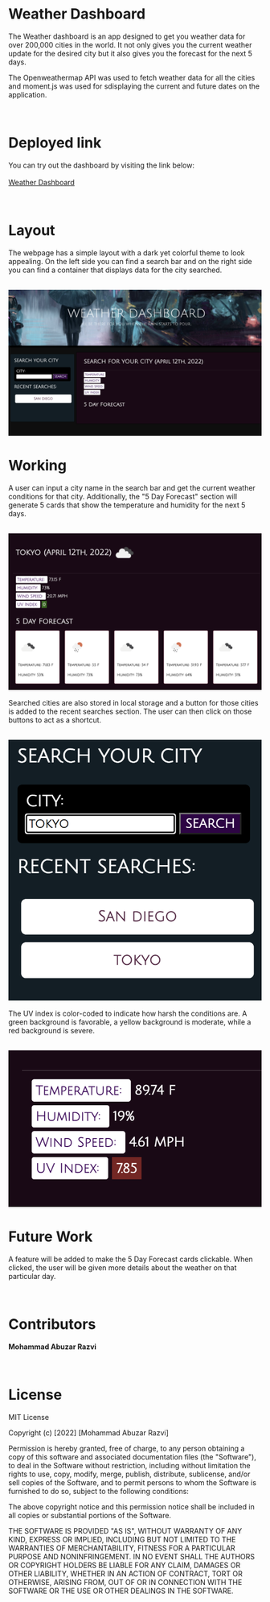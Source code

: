 # Weather Dashboard

The Weather dashboard is an app designed to get you weather data for over 200,000 cities in the world. It not only gives you the current weather update for the desired city but it also gives you the forecast for the next 5 days.

The Openweathermap API was used to fetch weather data for all the cities and moment.js was used for sdisplaying the current and future dates on the application. 

<br>

# Deployed link

You can try out the dashboard by visiting the link below: <br><br>
<a href= "https://github.com/MoeCancode/weather-dashboard">Weather Dashboard</a>

<br>

# Layout


The webpage has a simple layout with a dark yet colorful theme to look appealing. On the left side you can find a search bar and on the right side you can find a container that displays data for the city searched.

<br>

<img src= "./assets/layout.png">

<br>

# Working

A user can input a city name in the search bar and get the current weather conditions for that city. Additionally, the "5 Day Forecast" section will generate 5 cards that show the temperature and humidity for the next 5 days. 

<br>

<img src= "./assets/display.png">

<br>

Searched cities are also stored in local storage and a button for those cities is added to the recent searches section. The user can then click on those buttons to act as a shortcut.

<br>

<img src = "./assets/recent.png">

<br>

The UV index is color-coded to indicate how harsh the conditions are. A green background is favorable, a yellow background is moderate, while a red background is severe.

<br>

<img src = "./assets/uv.png">

<br>

# Future Work

A feature will be added to make the 5 Day Forecast cards clickable. When clicked, the user will be given more details about the weather on that particular day.

<br>

# Contributors

**Mohammad Abuzar Razvi**

<br>

# License

MIT License

Copyright (c) [2022] [Mohammad Abuzar Razvi]

Permission is hereby granted, free of charge, to any person obtaining a copy
of this software and associated documentation files (the "Software"), to deal
in the Software without restriction, including without limitation the rights
to use, copy, modify, merge, publish, distribute, sublicense, and/or sell
copies of the Software, and to permit persons to whom the Software is
furnished to do so, subject to the following conditions:

The above copyright notice and this permission notice shall be included in all
copies or substantial portions of the Software.

THE SOFTWARE IS PROVIDED "AS IS", WITHOUT WARRANTY OF ANY KIND, EXPRESS OR
IMPLIED, INCLUDING BUT NOT LIMITED TO THE WARRANTIES OF MERCHANTABILITY,
FITNESS FOR A PARTICULAR PURPOSE AND NONINFRINGEMENT. IN NO EVENT SHALL THE
AUTHORS OR COPYRIGHT HOLDERS BE LIABLE FOR ANY CLAIM, DAMAGES OR OTHER
LIABILITY, WHETHER IN AN ACTION OF CONTRACT, TORT OR OTHERWISE, ARISING FROM,
OUT OF OR IN CONNECTION WITH THE SOFTWARE OR THE USE OR OTHER DEALINGS IN THE
SOFTWARE.